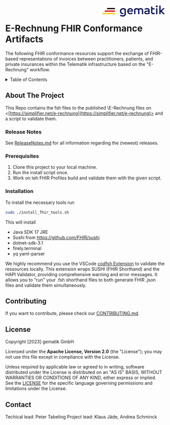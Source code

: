 <img align="right" width="200" height="37" src="Gematik_Logo_Flag.png"/> <br/>
  
# E-Rechnung FHIR Conformance Artifacts 

The following FHIR conformance resources support the exchange of FHIR-based representations of invoices between practitioners, patients, and private insurances within the Telematik infrastructure based on the "E-Rechnung" workflow.
 
<details>
  <summary>Table of Contents</summary>
  <ol>
    <li>
      <a href="#about-the-project">About The Project</a>
       <ul>
        <li><a href="#release-notes">Release Notes</a></li>
      </ul>     
    </li>
    <li>
      <a href="#getting-started">Getting Started</a>
      <ul>
        <li><a href="#prerequisites">Prerequisites</a></li>
        <li><a href="#installation">Installation</a></li>
      </ul>
    </li>
    <li><a href="#usage">Usage</a></li>
    <li><a href="#contributing">Contributing</a></li>
    <li><a href="#license">License</a></li>
    <li><a href="#contact">Contact</a></li>
  </ol>
</details>


## About The Project  
This Repo contains the fsh files to the published \E-Rechnung files on <[https://simplifier.net/e-rechnung](https://simplifier.net/e-rechnung)> and a script to validate them.
 
### Release Notes
See [ReleaseNotes.md](./ReleaseNotes.md) for all information regarding the (newest) releases.
  
### Prerequisites
1. Clone this project to your local machine.
2. Run the install script once.
3. Work on teh FHIR Profiles build and validate them with the given script.
 
### Installation
To install the necessary tools run

```bash
sudo ./install_fhir_tools.sh
```

This will install

- Java SDK 17 JRE
- Sushi from <https://github.com/FHIR/sushi>
- dotnet-sdk-3.1
- firely.terminal
- yq yaml-parser

We highly recommend you use the VSCode [codfsh Extension](https://marketplace.visualstudio.com/items?itemName=gematikde.codfsh) to validate the ressources locally. 
This extension wraps SUSHI (FHIR Shorthand) and the HAPI Validator, providing comprehensive warning and error messages. It allows you to "run" your .fsh shorthand files to both generate FHIR .json files and validate them simultaneously.
 
## Contributing
If you want to contribute, please check our [CONTRIBUTING.md](./CONTRIBUTING.md).
 
## License
 
Copyright [2023] gematik GmbH
 
Licensed under the **Apache License, Version 2.0** (the "License"); you may not use this file except in compliance with the License.
 
Unless required by applicable law or agreed to in writing, software distributed under the License is distributed on an "AS IS" BASIS, WITHOUT WARRANTIES OR CONDITIONS OF ANY KIND, either express or implied. See the [LICENSE](./LICENSE) for the specific language governing permissions and limitations under the License.
 
## Contact
Techical lead: Peter Tabeling
Project lead: Klaus Jäde, Andrea Schminck 
